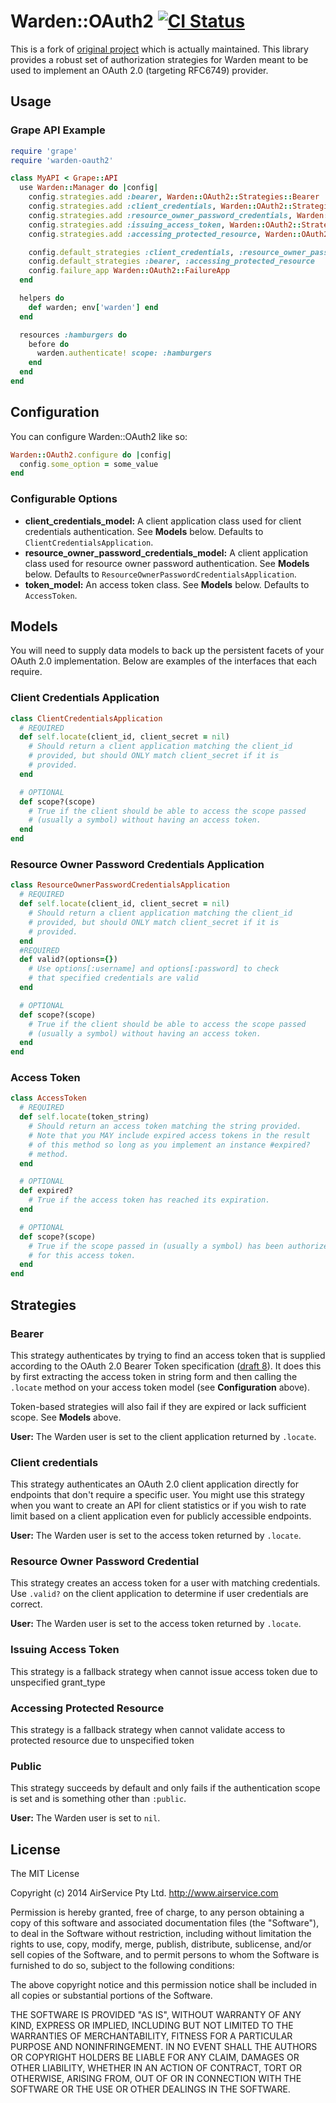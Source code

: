 # Warden::OAuth2 [![CI Status](https://secure.travis-ci.org/airservice/warden-oauth2.png)](http://travis-ci.org/airservice/warden-oauth2)

This is a fork of [original project](https://github.com/opperator/warden-oauth2) which is actually maintained.
This library provides a robust set of authorization strategies for
Warden meant to be used to implement an OAuth 2.0 (targeting RFC6749)
provider.

## Usage

### Grape API Example

```ruby
require 'grape'
require 'warden-oauth2'

class MyAPI < Grape::API
  use Warden::Manager do |config|
    config.strategies.add :bearer, Warden::OAuth2::Strategies::Bearer
    config.strategies.add :client_credentials, Warden::OAuth2::Strategies::ClientCredentials
    config.strategies.add :resource_owner_password_credentials, Warden::OAuth2::Strategies::ResourceOwnerPasswordCredentials
    config.strategies.add :issuing_access_token, Warden::OAuth2::Strategies::IssuingAccessToken
    config.strategies.add :accessing_protected_resource, Warden::OAuth2::Strategies::AccessingProtectedResource

    config.default_strategies :client_credentials, :resource_owner_password_credentials, :issuing_access_token
    config.default_strategies :bearer, :accessing_protected_resource
    config.failure_app Warden::OAuth2::FailureApp
  end

  helpers do
    def warden; env['warden'] end
  end

  resources :hamburgers do
    before do
      warden.authenticate! scope: :hamburgers
    end
  end
end
```

## Configuration

You can configure Warden::OAuth2 like so:

```ruby
Warden::OAuth2.configure do |config|
  config.some_option = some_value
end
```

### Configurable Options

* **client_credentials_model:** A client application class used for client credentials authentication. See **Models** below.
  Defaults to `ClientCredentialsApplication`.
* **resource_owner_password_credentials_model:** A client application class used for resource owner password authentication. See **Models** below.
  Defaults to `ResourceOwnerPasswordCredentialsApplication`.
* **token_model:** An access token class. See **Models** below. Defaults
  to `AccessToken`.

## Models

You will need to supply data models to back up the persistent facets of
your OAuth 2.0 implementation. Below are examples of the interfaces that
each require.

### Client Credentials Application

```ruby
class ClientCredentialsApplication
  # REQUIRED
  def self.locate(client_id, client_secret = nil)
    # Should return a client application matching the client_id
    # provided, but should ONLY match client_secret if it is
    # provided.
  end

  # OPTIONAL
  def scope?(scope)
    # True if the client should be able to access the scope passed
    # (usually a symbol) without having an access token.
  end
end
```

### Resource Owner Password Credentials Application

```ruby
class ResourceOwnerPasswordCredentialsApplication
  # REQUIRED
  def self.locate(client_id, client_secret = nil)
    # Should return a client application matching the client_id
    # provided, but should ONLY match client_secret if it is
    # provided.
  end
  #REQUIRED
  def valid?(options={})
    # Use options[:username] and options[:password] to check
    # that specified credentials are valid
  end

  # OPTIONAL
  def scope?(scope)
    # True if the client should be able to access the scope passed
    # (usually a symbol) without having an access token.
  end
end
```

### Access Token

```ruby
class AccessToken
  # REQUIRED
  def self.locate(token_string)
    # Should return an access token matching the string provided.
    # Note that you MAY include expired access tokens in the result
    # of this method so long as you implement an instance #expired?
    # method.
  end

  # OPTIONAL
  def expired?
    # True if the access token has reached its expiration.
  end

  # OPTIONAL
  def scope?(scope)
    # True if the scope passed in (usually a symbol) has been authorized
    # for this access token.
  end
end
```

## Strategies

### Bearer

This strategy authenticates by trying to find an access token that is
supplied according to the OAuth 2.0 Bearer Token specification
([draft 8][oauth2-bearer]). It does this by first extracting the access
token in string form and then calling the `.locate` method on your
access token model (see **Configuration** above).

Token-based strategies will also fail if they are expired or lack
sufficient scope. See **Models** above.

**User:** The Warden user is set to the client application returned by
`.locate`.

### Client credentials

This strategy authenticates an OAuth 2.0 client application directly for
endpoints that don't require a specific user. You might use this
strategy when you want to create an API for client statistics or if you
wish to rate limit based on a client application even for publicly
accessible endpoints.

**User:** The Warden user is set to the access token returned by `.locate`.

### Resource Owner Password Credential

This strategy creates an access token for a user with matching credentials.
Use `.valid?` on the client application to determine if user credentials are correct.

**User:** The Warden user is set to the access token returned by `.locate`.

### Issuing Access Token

This strategy is a fallback strategy when cannot issue access token due to unspecified grant_type

### Accessing Protected Resource

This strategy is a fallback strategy when cannot validate access to protected resource due to unspecified token

### Public

This strategy succeeds by default and only fails if the authentication
scope is set and is something other than `:public`.

**User:** The Warden user is set to `nil`.

[oauth2]: http://tools.ietf.org/html/draft-ietf-oauth-v2-22
[oauth2-bearer]: http://tools.ietf.org/html/draft-ietf-oauth-v2-bearer-08

## License
The MIT License

Copyright (c) 2014 AirService Pty Ltd. http://www.airservice.com

Permission is hereby granted, free of charge, to any person obtaining a copy
of this software and associated documentation files (the "Software"), to deal
in the Software without restriction, including without limitation the rights
to use, copy, modify, merge, publish, distribute, sublicense, and/or sell
copies of the Software, and to permit persons to whom the Software is
furnished to do so, subject to the following conditions:

The above copyright notice and this permission notice shall be included in
all copies or substantial portions of the Software.

THE SOFTWARE IS PROVIDED "AS IS", WITHOUT WARRANTY OF ANY KIND, EXPRESS OR
IMPLIED, INCLUDING BUT NOT LIMITED TO THE WARRANTIES OF MERCHANTABILITY,
FITNESS FOR A PARTICULAR PURPOSE AND NONINFRINGEMENT. IN NO EVENT SHALL THE
AUTHORS OR COPYRIGHT HOLDERS BE LIABLE FOR ANY CLAIM, DAMAGES OR OTHER
LIABILITY, WHETHER IN AN ACTION OF CONTRACT, TORT OR OTHERWISE, ARISING FROM,
OUT OF OR IN CONNECTION WITH THE SOFTWARE OR THE USE OR OTHER DEALINGS IN
THE SOFTWARE.
